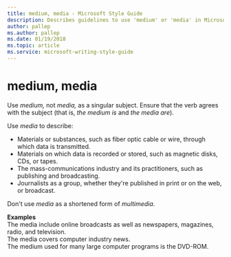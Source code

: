 ```yaml
---
title: medium, media - Microsoft Style Guide
description: Describes guidelines to use 'medium' or 'media' in Microsoft documents and provides alternate examples.
author: pallep
ms.author: pallep
ms.date: 01/19/2018
ms.topic: article
ms.service: microsoft-writing-style-guide
---
```


# medium, media

Use *medium,* not *media,* as a singular subject. Ensure that the verb agrees with the subject (that is, *the medium is* and *the media are*).

Use *media* to describe:

  - Materials or substances, such as fiber optic cable or wire, through which data is transmitted. 
  - Materials on which data is recorded or stored, such as magnetic disks, CDs, or tapes. 
  - The mass-communications industry and its practitioners, such as publishing and broadcasting. 
  - Journalists as a group, whether they're published in print or on the web, or broadcast. 

Don't use *media* as a shortened form of *multimedia*.

**Examples**  
The media include online broadcasts as well as newspapers, magazines, radio, and television.  
The media covers computer industry news.  
The medium used for many large computer programs is the DVD-ROM.  
